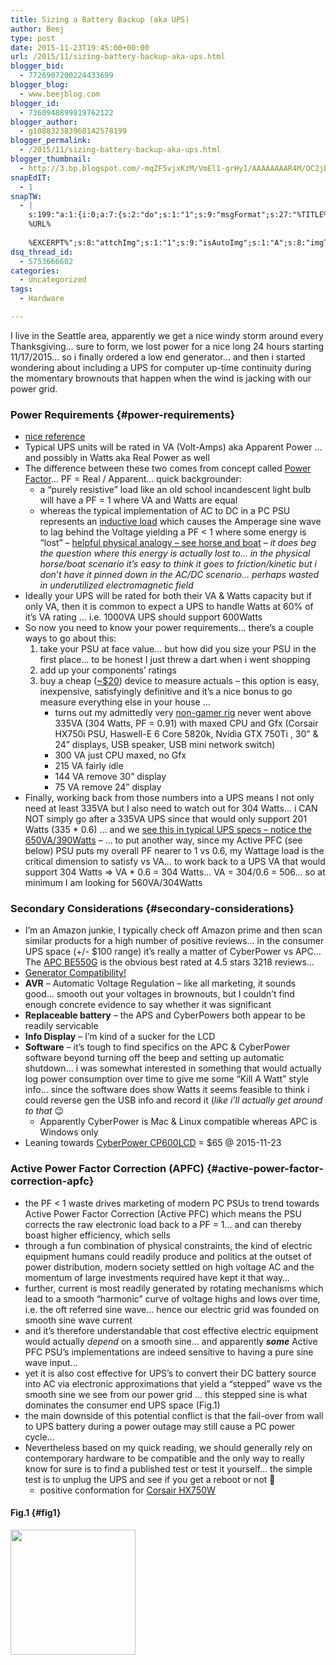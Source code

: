 ```yaml
---
title: Sizing a Battery Backup (aka UPS)
author: Beej
type: post
date: 2015-11-23T19:45:00+00:00
url: /2015/11/sizing-battery-backup-aka-ups.html
blogger_bid:
  - 7726907200224433699
blogger_blog:
  - www.beejblog.com
blogger_id:
  - 7360948899819762122
blogger_author:
  - g108832383968142578199
blogger_permalink:
  - /2015/11/sizing-battery-backup-aka-ups.html
blogger_thumbnail:
  - http://3.bp.blogspot.com/-mqZF5vjxKzM/VmEl1-grHyI/AAAAAAAAR4M/OC2jDiZ0ARs/s1600/Snap4.png
snapEdIT:
  - 1
snapTW:
  - |
    s:199:"a:1:{i:0;a:7:{s:2:"do";s:1:"1";s:9:"msgFormat";s:27:"%TITLE%
    %URL%
    
    %EXCERPT%";s:8:"attchImg";s:1:"1";s:9:"isAutoImg";s:1:"A";s:8:"imgToUse";s:0:"";s:9:"isAutoURL";s:1:"A";s:8:"urlToUse";s:0:"";}}";
dsq_thread_id:
  - 5753666602
categories:
  - Uncategorized
tags:
  - Hardware

---
```

I live in the Seattle area, apparently we get a nice windy storm around every Thanksgiving… sure to form, we lost power for a nice long 24 hours starting 11/17/2015… so i finally ordered a low end generator… and then i started wondering about including a UPS for computer up-time continuity during the momentary brownouts that happen when the wind is jacking with our power grid.

### Power Requirements {#power-requirements}

  * [nice reference][1]
  * Typical UPS units will be rated in VA (Volt-Amps) aka Apparent Power … and possibly in Watts aka Real Power as well
  * The difference between these two comes from concept called [Power Factor][2]… PF = Real / Apparent… quick backgrounder: 
      * a “purely resistive” load like an old school incandescent light bulb will have a PF = 1 where VA and Watts are equal
      * whereas the typical implementation of AC to DC in a PC PSU represents an [inductive load][3] which causes the Amperage sine wave to lag behind the Voltage yielding a PF < 1 where some energy is “lost” &#8211; [helpful physical analogy &#8211; see horse and boat][4] &#8211; _it does beg the question where this energy is actually lost to… in the physical horse/boat scenario it’s easy to think it goes to friction/kinetic but i don’t have it pinned down in the AC/DC scenario… perhaps wasted in underutilized electromagnetic field_
  * Ideally your UPS will be rated for both their VA & Watts capacity but if only VA, then it is common to expect a UPS to handle Watts at 60% of it’s VA rating … i.e. 1000VA UPS should support 600Watts
  * So now you need to know your power requirements… there’s a couple ways to go about this: 
      1. take your PSU at face value… but how did you size your PSU in the first place… to be honest I just threw a dart when i went shopping 
      2. add up your components’ ratings
      3. buy a cheap ([~$20][5]) device to measure actuals &#8211; this option is easy, inexpensive, satisfyingly definitive and it’s a nice bonus to go measure everything else in your house … 
          * turns out my admittedly very [non-gamer rig][6] never went above 335VA (304 Watts, PF = 0.91) with maxed CPU and Gfx (Corsair HX750i PSU, Haswell-E 6 Core 5820k, Nvidia GTX 750Ti , 30” & 24” displays, USB speaker, USB mini network switch)
          * 300 VA just CPU maxed, no Gfx
          * 215 VA fairly idle
          * 144 VA remove 30” display
          * 75 VA remove 24” display
  * Finally, working back from those numbers into a UPS means I not only need at least 335VA but I also need to watch out for 304 Watts… i CAN NOT simply go after a 335VA UPS since that would only support 201 Watts (335 * 0.6) … and we [see this in typical UPS specs &#8211; notice the 650VA/390Watts][7] &#8211; … to put another way, since my Active PFC (see below) PSU puts my overall PF nearer to 1 vs 0.6, my Wattage load is the critical dimension to satisfy vs VA… to work back to a UPS VA that would support 304 Watts => VA * 0.6 = 304 Watts… VA = 304/0.6 = 506… so at minimum I am looking for 560VA/304Watts

### Secondary Considerations {#secondary-considerations}

  * I’m an Amazon junkie, I typically check off Amazon prime and then scan similar products for a high number of positive reviews… in the consumer UPS space (+/- $100 range) it’s really a matter of CyberPower vs APC… The [APC BE550G][8] is the obvious best rated at 4.5 stars 3218 reviews… 
  * [Generator Compatibility!][9]
  * **AVR** &#8211; Automatic Voltage Regulation &#8211; like all marketing, it sounds good… smooth out your voltages in brownouts, but I couldn’t find enough concrete evidence to say whether it was significant 
  * **Replaceable battery** &#8211; the APS and CyberPowers both appear to be readily servicable
  * **Info Display** &#8211; I’m kind of a sucker for the LCD
  * **Software** &#8211; it’s tough to find specifics on the APC & CyberPower software beyond turning off the beep and setting up automatic shutdown… i was somewhat interested in something that would actually log power consumption over time to give me some “Kill A Watt” style info… since the software does show Watts it seems feasible to think i could reverse gen the USB info and record it (_like i’ll actually get around to that_ 😉 
      * Apparently CyberPower is Mac & Linux compatible whereas APC is Windows only
  * Leaning towards [CyberPower CP600LCD][10] = $65 @ 2015-11-23

### Active Power Factor Correction (APFC) {#active-power-factor-correction-apfc}

  * the PF < 1 waste drives marketing of modern PC PSUs to trend towards Active Power Factor Correction (Active PFC) which means the PSU corrects the raw electronic load back to a PF = 1… and can thereby boast higher efficiency, which sells
  * through a fun combination of physical constraints, the kind of electric equipment humans could readily produce and politics at the outset of power distribution, modern society settled on high voltage AC and the momentum of large investments required have kept it that way… 
  * further, current is most readily generated by rotating mechanisms which lead to a smooth “harmonic” curve of voltage highs and lows over time, i.e. the oft referred sine wave… hence our electric grid was founded on smooth sine wave current 
  * and it’s therefore understandable that cost effective electric equipment would actually _depend_ on a smooth sine… and apparently **_some_** Active PFC PSU’s implementations are indeed sensitive to having a pure sine wave input… 
  * yet it is also cost effective for UPS’s to convert their DC battery source into AC via electronic approximations that yield a “stepped” wave vs the smooth sine we see from our power grid … this stepped sine is what dominates the consumer end UPS space (Fig.1)
  * the main downside of this potential conflict is that the fail-over from wall to UPS battery during a power outage may still cause a PC power cycle… 
  * Nevertheless based on my quick reading, we should generally rely on contemporary hardware to be compatible and the only way to really know for sure is to find a published test or test it yourself… the simple test is to unplug the UPS and see if you get a reboot or not 🙂 
      * positive conformation for [Corsair HX750W][11]

#### Fig.1 {#fig1}

<img height="200" src="http://www.BeejBlog.com/wp-content/uploads/2015/11/Snap4.png" />

 [1]: http://www.power-solutions.com/watts-va
 [2]: https://en.wikipedia.org/wiki/Power_factor
 [3]: http://electronics.stackexchange.com/questions/91975/what-does-load-mean-and-what-are-the-different-types
 [4]: http://www.energy-in-motion.com/PFC.html
 [5]: http://www.amazon.com/P3-P4400-Electricity-Usage-Monitor/dp/B00009MDBU/ref=sr_1_1?ie=UTF8&qid=1448315611&sr=8-1&keywords=kill%20a%20watt%20usage%20monitor
 [6]: http://www.beejblog.com/2015/09/X99Build.html
 [7]: http://www.amazon.com/CyberPower-EC850LCD-Ecologic-510-Watts-Efficient/dp/B00DBAA696/ref=sr_1_5?ie=UTF8&qid=1448301527&sr=8-5&keywords=sine+wave+ups
 [8]: http://www.amazon.com/APC-BE550G-Back-UPS-8-outlet-Uninterruptible/dp/B0019804U8/ref=sr_1_2?s=pc&ie=UTF8&qid=1448319704&sr=1-2&keywords=ups%20battery%20backup
 [9]: http://www.tech-army.org/forum/forum_posts.asp?TID=1129
 [10]: http://www.amazon.com/CyberPower-CP600LCD-Intelligent-600VA-Compact/dp/B000OTEZ5I/ref=cm_cr_pr_product_top?ie=UTF8
 [11]: http://www.tomshardware.com/forum/352692-28-will-corsair-work-sinwave-square-wave#10211635
